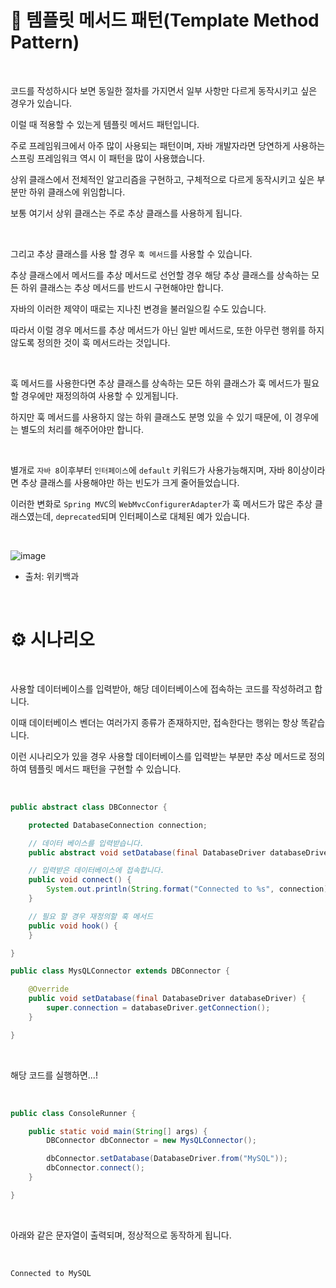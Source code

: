 # 📜 템플릿 메서드 패턴(Template Method Pattern)

<br />

코드를 작성하시다 보면 동일한 절차를 가지면서 일부 사항만 다르게 동작시키고 싶은 경우가 있습니다.

이럴 때 적용할 수 있는게 템플릿 메서드 패턴입니다.

주로 프레임워크에서 아주 많이 사용되는 패턴이며, 자바 개발자라면 당연하게 사용하는 스프링 프레임워크 역시 이 패턴을 많이 사용했습니다.

상위 클래스에서 전체적인 알고리즘을 구현하고, 구체적으로 다르게 동작시키고 싶은 부분만 하위 클래스에 위임합니다.

보통 여기서 상위 클래스는 주로 추상 클래스를 사용하게 됩니다.

<br />

그리고 추상 클래스를 사용 할 경우 `훅 메서드`를 사용할 수 있습니다.

추상 클래스에서 메서드를 추상 메서드로 선언할 경우 해당 추상 클래스를 상속하는 모든 하위 클래스는 추상 메서드를 반드시 구현해야만 합니다.

자바의 이러한 제약이 때로는 지나친 변경을 불러일으킬 수도 있습니다.

따라서 이럴 경우 메서드를 추상 메서드가 아닌 일반 메서드로, 또한 아무런 행위를 하지 않도록 정의한 것이 훅 메서드라는 것입니다.

<br />

훅 메서드를 사용한다면 추상 클래스를 상속하는 모든 하위 클래스가 훅 메서드가 필요할 경우에만 재정의하여 사용할 수 있게됩니다.

하지만 훅 메서드를 사용하지 않는 하위 클래스도 분명 있을 수 있기 때문에, 이 경우에는 별도의 처리를 해주어야만 합니다.

<br />

별개로 `자바 8`이후부터 `인터페이스`에 `default` 키워드가 사용가능해지며, 자바 8이상이라면 추상 클래스를 사용해야만 하는 빈도가 크게 줄어들었습니다.

이러한 변화로 `Spring MVC`의 `WebMvcConfigurerAdapter`가 훅 메서드가 많은 추상 클래스였는데, `deprecated`되며 인터페이스로 대체된 예가 있습니다.

<br />

![image](https://user-images.githubusercontent.com/71188307/132672064-677f06d1-b240-4728-98bd-63fdfefb824f.png)

- 출처: 위키백과

<br />

# ⚙ 시나리오

<br />

사용할 데이터베이스를 입력받아, 해당 데이터베이스에 접속하는 코드를 작성하려고 합니다.

이때 데이터베이스 벤더는 여러가지 종류가 존재하지만, 접속한다는 행위는 항상 똑같습니다.

이런 시나리오가 있을 경우 사용할 데이터베이스를 입력받는 부분만 추상 메서드로 정의하여 템플릿 메서드 패턴을 구현할 수 있습니다.

<br />

```java
public abstract class DBConnector {

    protected DatabaseConnection connection;

    // 데이터 베이스를 입력받습니다.
    public abstract void setDatabase(final DatabaseDriver databaseDriver);

    // 입력받은 데이터베이스에 접속합니다.
    public void connect() {
        System.out.println(String.format("Connected to %s", connection));
    }

    // 필요 할 경우 재정의할 훅 메서드
    public void hook() {
    }

}

public class MysQLConnector extends DBConnector {

    @Override
    public void setDatabase(final DatabaseDriver databaseDriver) {
        super.connection = databaseDriver.getConnection();
    }

}
```

<br />

해당 코드를 실행하면...!

<br />

```java
public class ConsoleRunner {

    public static void main(String[] args) {
        DBConnector dbConnector = new MysQLConnector();

        dbConnector.setDatabase(DatabaseDriver.from("MySQL"));
        dbConnector.connect();
    }

}
```

<br />

아래와 같은 문자열이 출력되며, 정상적으로 동작하게 됩니다.

<br />

```shell
Connected to MySQL
```

<br />
